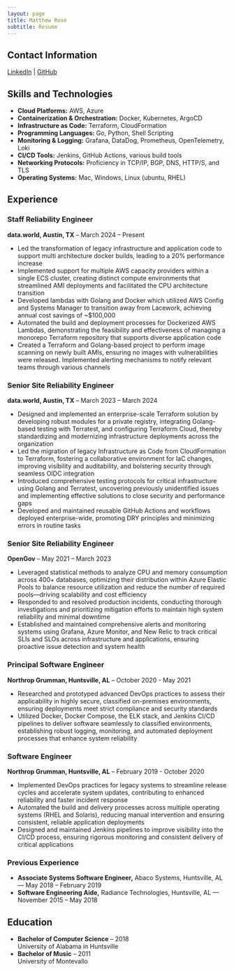 ```yaml
---
layout: page
title: Matthew Rose
subtitle: Resume
---
```


## Contact Information
[LinkedIn](https://linkedin.com/in/matthewaerose) | [GitHub](https://github.com/matthewaerose)

## Skills and Technologies
- **Cloud Platforms:** AWS, Azure
- **Containerization & Orchestration:** Docker, Kubernetes, ArgoCD
- **Infrastructure as Code:** Terraform, CloudFormation
- **Programming Languages:** Go, Python, Shell Scripting
- **Monitoring & Logging:** Grafana, DataDog, Prometheus, OpenTelemetry, Loki
- **CI/CD Tools:** Jenkins, GitHub Actions, various build tools
- **Networking Protocols:** Proficiency in TCP/IP, BGP, DNS, HTTP/S, and TLS
- **Operating Systems:** Mac, Windows, Linux (ubuntu, RHEL)

## Experience

### Staff Reliability Engineer
**data.world, Austin, TX** – March 2024 – Present
- Led the transformation of legacy infrastructure and application code to support multi architecture docker builds, leading to a 20% performance increase
- Implemented support for multiple AWS capacity providers within a single ECS cluster, creating distinct compute environments that streamlined AMI deployments and facilitated the CPU architecture transition
- Developed lambdas with Golang and Docker which utilized AWS Config and Systems Manager to transition away from Lacework, achieving annual cost savings of ~$100,000
- Automated the build and deployment processes for Dockerized AWS Lambdas, demonstrating the feasibility and effectiveness of managing a monorepo Terraform repository that supports diverse application code
- Created a Terraform and Golang-based project to perform image scanning on newly built AMIs, ensuring no images with vulnerabilities were released. Implemented alerting mechanisms to notify relevant teams through various channels

### Senior Site Reliability Engineer
**data.world, Austin, TX** – March 2023 – March 2024
- Designed and implemented an enterprise-scale Terraform solution by developing robust modules for a private registry, integrating Golang-based testing with Terratest, and configuring Terraform Cloud, thereby standardizing and modernizing infrastructure deployments across the organization
- Led the migration of legacy Infrastructure as Code from CloudFormation to Terraform, fostering a collaborative environment for IaC changes, improving visibility and auditability, and bolstering security through seamless OIDC integration
- Introduced comprehensive testing protocols for critical infrastructure using Golang and Terratest, uncovering previously unidentified issues and implementing effective solutions to close security and performance gaps
- Developed and maintained reusable GitHub Actions and workflows deployed enterprise-wide, promoting DRY principles and minimizing errors in routine tasks

### Senior Site Reliability Engineer
**OpenGov** – May 2021 – March 2023
- Leveraged statistical methods to analyze CPU and memory consumption across 400+ databases, optimizing their distribution within Azure Elastic Pools to balance resource utilization and reduce the number of required pools—driving scalability and cost efficiency
- Responded to and resolved production incidents, conducting thorough investigations and prioritizing mitigation efforts to maintain high system reliability and minimal downtime
- Established and maintained comprehensive alerts and monitoring systems using Grafana, Azure Monitor, and New Relic to track critical SLIs and SLOs across infrastructure and applications, ensuring proactive issue detection and system health

### Principal Software Engineer
**Northrop Grumman, Huntsville, AL** – October 2020 - May 2021
- Researched and prototyped advanced DevOps practices to assess their applicability in highly secure, classified on-premises environments, ensuring deployments meet strict compliance and security standards
- Utilized Docker, Docker Compose, the ELK stack, and Jenkins CI/CD pipelines to deliver software seamlessly to classified environments, establishing robust logging, monitoring, and automated deployment processes that enhance system reliability

### Software Engineer
**Northrop Grumman, Huntsville, AL** – February 2019 - October 2020
- Implemented DevOps practices for legacy systems to streamline release cycles and accelerate system updates, contributing to enhanced reliability and faster incident response
- Automated the build and delivery processes across multiple operating systems (RHEL and Solaris), reducing manual intervention and ensuring consistent, reliable application deployments
- Designed and maintained Jenkins pipelines to improve visibility into the CI/CD process, ensuring rigorous monitoring and consistent delivery of critical applications

### Previous Experience
- **Associate Systems Software Engineer,** Abaco Systems, Huntsville, AL — May 2018 – February 2019
- **Software Engineering Aide,** Radiance Technologies, Huntsville, AL — November 2015 – May 2018

## Education
- **Bachelor of Computer Science** – 2018  
  University of Alabama in Huntsville
- **Bachelor of Music** – 2011  
  University of Montevallo

